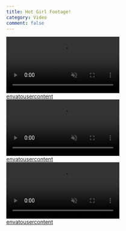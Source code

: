 ```yaml
---
title: Hot Girl Footage!
category: Video
comment: false
---
```


<div class="w3-row-padding w3-margin-top">
<div class="w3-third">
   <div class="w3-card">
<video width="300" preload="none" autoplay="" muted="" loop="" playsinline="" webkit-playsinline="">
  <source src="https://previews.customer.envatousercontent.com/files/e3ec9b2a-7acf-47df-a0ee-2c433fa5d2db/video_preview_h264.mp4"></video>
      <div class="w3-container">
      <a href="https://previews.customer.envatousercontent.com/files/e3ec9b2a-7acf-47df-a0ee-2c433fa5d2db/video_preview_h264.mp4" alt="envatousercontent" target="_blank"/>envatousercontent
      </div>
    </div>
  </div>

<div class="w3-third">
    <div class="w3-card">
<video width="300" preload="none" autoplay="" muted="" loop="" playsinline="" webkit-playsinline="">
  <source src="https://previews.customer.envatousercontent.com/files/98549940-01d7-46dd-bb95-49928e091e3e/video_preview_h264.mp4"></video>
      <div class="w3-container">
      <a href="https://previews.customer.envatousercontent.com/files/98549940-01d7-46dd-bb95-49928e091e3e/video_preview_h264.mp4" alt="envatousercontent" target="_blank"/>envatousercontent
      </div>
    </div>
  </div>
  
<div class="w3-third">
    <div class="w3-card">
<video width="300" preload="none" autoplay="" muted="" loop="" playsinline="" webkit-playsinline="">
  <source src="https://previews.customer.envatousercontent.com/files/24f4d0f3-6aa2-4f33-8124-40a5d9608e4a/video_preview_h264.mp4"></video>
      <div class="w3-container">
      <a href="https://previews.customer.envatousercontent.com/files/24f4d0f3-6aa2-4f33-8124-40a5d9608e4a/video_preview_h264.mp4" alt="envatousercontent" target="_blank"/>envatousercontent
      </div>
    </div>
  </div>
